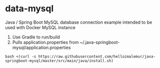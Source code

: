 # data-mysql
Java / Spring Boot MySQL database connection example
intended to be used with Docker MySQL instance

1. Use Gradle to run/build
2. Pulls application.properties from ~/.java-springboot-mysql/application.properties

```bash <(curl -s https://raw.githubusercontent.com/helloimalemur/java-springboot-mysql/master/src/main/java/install.sh)```